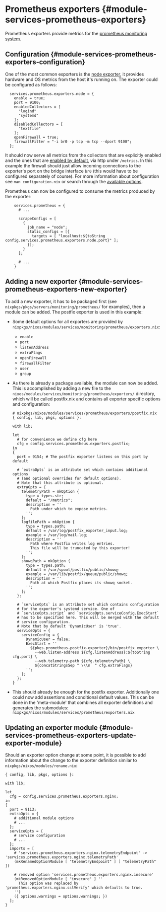# Prometheus exporters {#module-services-prometheus-exporters}

Prometheus exporters provide metrics for the
[prometheus monitoring system](https://prometheus.io).

## Configuration {#module-services-prometheus-exporters-configuration}

One of the most common exporters is the
[node exporter](https://github.com/prometheus/node_exporter),
it provides hardware and OS metrics from the host it's
running on. The exporter could be configured as follows:
```
  services.prometheus.exporters.node = {
    enable = true;
    port = 9100;
    enabledCollectors = [
      "logind"
      "systemd"
    ];
    disabledCollectors = [
      "textfile"
    ];
    openFirewall = true;
    firewallFilter = "-i br0 -p tcp -m tcp --dport 9100";
  };
```
It should now serve all metrics from the collectors that are explicitly
enabled and the ones that are
[enabled by default](https://github.com/prometheus/node_exporter#enabled-by-default),
via http under `/metrics`. In this
example the firewall should just allow incoming connections to the
exporter's port on the bridge interface `br0` (this would
have to be configured separately of course). For more information about
configuration see `man configuration.nix` or search through
the [available options](https://nixos.org/nixos/options.html#prometheus.exporters).

Prometheus can now be configured to consume the metrics produced by the exporter:
```
    services.prometheus = {
      # ...

      scrapeConfigs = [
        {
          job_name = "node";
          static_configs = [{
            targets = [ "localhost:${toString config.services.prometheus.exporters.node.port}" ];
          }];
        }
      ];

      # ...
    }
```

## Adding a new exporter {#module-services-prometheus-exporters-new-exporter}

To add a new exporter, it has to be packaged first (see
`nixpkgs/pkgs/servers/monitoring/prometheus/` for
examples), then a module can be added. The postfix exporter is used in this
example:

  - Some default options for all exporters are provided by
    `nixpkgs/nixos/modules/services/monitoring/prometheus/exporters.nix`:

      - `enable`
      - `port`
      - `listenAddress`
      - `extraFlags`
      - `openFirewall`
      - `firewallFilter`
      - `user`
      - `group`
  - As there is already a package available, the module can now be added. This
    is accomplished by adding a new file to the
    `nixos/modules/services/monitoring/prometheus/exporters/`
    directory, which will be called postfix.nix and contains all exporter
    specific options and configuration:
    ```
    # nixpkgs/nixos/modules/services/prometheus/exporters/postfix.nix
    { config, lib, pkgs, options }:

    with lib;

    let
      # for convenience we define cfg here
      cfg = config.services.prometheus.exporters.postfix;
    in
    {
      port = 9154; # The postfix exporter listens on this port by default

      # `extraOpts` is an attribute set which contains additional options
      # (and optional overrides for default options).
      # Note that this attribute is optional.
      extraOpts = {
        telemetryPath = mkOption {
          type = types.str;
          default = "/metrics";
          description = ''
            Path under which to expose metrics.
          '';
        };
        logfilePath = mkOption {
          type = types.path;
          default = /var/log/postfix_exporter_input.log;
          example = /var/log/mail.log;
          description = ''
            Path where Postfix writes log entries.
            This file will be truncated by this exporter!
          '';
        };
        showqPath = mkOption {
          type = types.path;
          default = /var/spool/postfix/public/showq;
          example = /var/lib/postfix/queue/public/showq;
          description = ''
            Path at which Postfix places its showq socket.
          '';
        };
      };

      # `serviceOpts` is an attribute set which contains configuration
      # for the exporter's systemd service. One of
      # `serviceOpts.script` and `serviceOpts.serviceConfig.ExecStart`
      # has to be specified here. This will be merged with the default
      # service configuration.
      # Note that by default 'DynamicUser' is 'true'.
      serviceOpts = {
        serviceConfig = {
          DynamicUser = false;
          ExecStart = ''
            ${pkgs.prometheus-postfix-exporter}/bin/postfix_exporter \
              --web.listen-address ${cfg.listenAddress}:${toString cfg.port} \
              --web.telemetry-path ${cfg.telemetryPath} \
              ${concatStringsSep " \\\n  " cfg.extraFlags}
          '';
        };
      };
    }
    ```
  - This should already be enough for the postfix exporter. Additionally one
    could now add assertions and conditional default values. This can be done
    in the 'meta-module' that combines all exporter definitions and generates
    the submodules:
    `nixpkgs/nixos/modules/services/prometheus/exporters.nix`

## Updating an exporter module {#module-services-prometheus-exporters-update-exporter-module}

Should an exporter option change at some point, it is possible to add
information about the change to the exporter definition similar to
`nixpkgs/nixos/modules/rename.nix`:
```
{ config, lib, pkgs, options }:

with lib;

let
  cfg = config.services.prometheus.exporters.nginx;
in
{
  port = 9113;
  extraOpts = {
    # additional module options
    # ...
  };
  serviceOpts = {
    # service configuration
    # ...
  };
  imports = [
    # 'services.prometheus.exporters.nginx.telemetryEndpoint' -> 'services.prometheus.exporters.nginx.telemetryPath'
    (mkRenamedOptionModule [ "telemetryEndpoint" ] [ "telemetryPath" ])

    # removed option 'services.prometheus.exporters.nginx.insecure'
    (mkRemovedOptionModule [ "insecure" ] ''
      This option was replaced by 'prometheus.exporters.nginx.sslVerify' which defaults to true.
    '')
    ({ options.warnings = options.warnings; })
  ];
}
```
